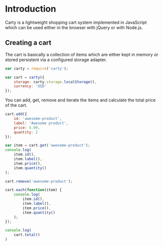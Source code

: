 Introduction
============

Carty is a lightweight shopping cart system implemented in JavaScript which can
be used either in the browser with jQuery or with Node.js.

Creating a cart
---------------

The cart is basically a collection of items which are either kept in memory or
stored persistent via a configured storage adapter.

```javascript
var carty = require('carty');

var cart = carty({
    storage: carty.storage.localStorage(),
    currency: 'USD'
});
```

You can add, get, remove and iterate the items and calculate the total price of
the cart.

```javascript
cart.add({
    id: 'awesome-product',
    label: 'Awesome product',
    price: 5.99,
    quantity: 2
});

var item = cart.get('awesome-product');
console.log(
    item.id(),
    item.label(),
    item.price(),
    item.quantity()
);

cart.remove('awesome-product');

cart.each(function(item) {
    console.log(
        item.id(),
        item.label(),
        item.price(),
        item.quantity()
    );
});

console.log(
    cart.total()
)
```
